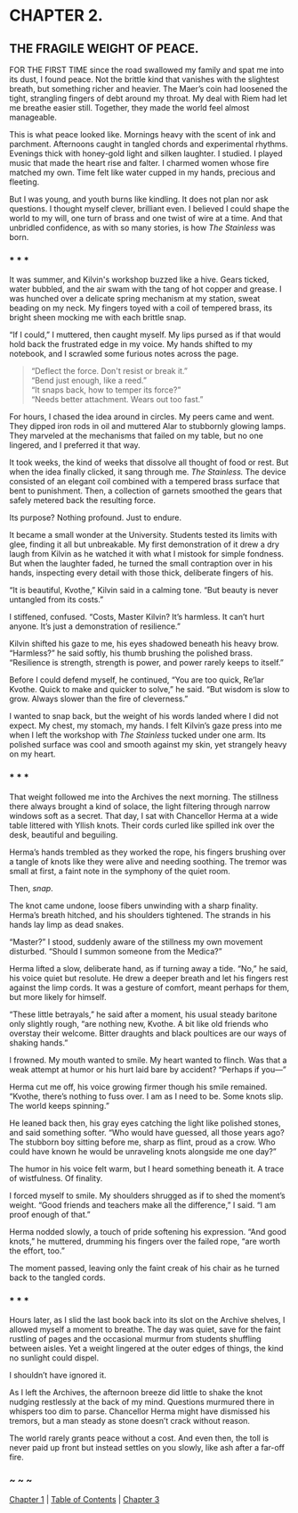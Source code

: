 # CHAPTER 2.

## THE FRAGILE WEIGHT OF PEACE.


FOR THE FIRST TIME since the road swallowed my family and spat me into its dust, I found peace. Not the brittle kind that vanishes with the slightest breath, but something richer and heavier. The Maer’s coin had loosened the tight, strangling fingers of debt around my throat. My deal with Riem had let me breathe easier still. Together, they made the world feel almost manageable.  

This is what peace looked like. Mornings heavy with the scent of ink and parchment. Afternoons caught in tangled chords and experimental rhythms. Evenings thick with honey-gold light and silken laughter. I studied. I played music that made the heart rise and falter. I charmed women whose fire matched my own. Time felt like water cupped in my hands, precious and fleeting.  

But I was young, and youth burns like kindling. It does not plan nor ask questions. I thought myself clever, brilliant even. I believed I could shape the world to my will, one turn of brass and one twist of wire at a time. And that unbridled confidence, as with so many stories, is how *The Stainless* was born.  

### * * *

It was summer, and Kilvin's workshop buzzed like a hive. Gears ticked, water bubbled, and the air swam with the tang of hot copper and grease. I was hunched over a delicate spring mechanism at my station, sweat beading on my neck. My fingers toyed with a coil of tempered brass, its bright sheen mocking me with each brittle snap.   

“If I could,” I muttered, then caught myself. My lips pursed as if that would hold back the frustrated edge in my voice. My hands shifted to my notebook, and I scrawled some furious notes across the page.  

> “Deflect the force. Don't resist or break it.”  
> “Bend just enough, like a reed.”  
> “It snaps back, how to temper its force?”  
> “Needs better attachment. Wears out too fast.”  

For hours, I chased the idea around in circles. My peers came and went. They dipped iron rods in oil and muttered Alar to stubbornly glowing lamps. They marveled at the mechanisms that failed on my table, but no one lingered, and I preferred it that way.  

It took weeks, the kind of weeks that dissolve all thought of food or rest. But when the idea finally clicked, it sang through me. *The Stainless.* The device consisted of an elegant coil combined with a tempered brass surface that bent to punishment. Then, a collection of garnets smoothed the gears that safely metered back the resulting force.  

Its purpose? Nothing profound. Just to endure.  

It became a small wonder at the University. Students tested its limits with glee, finding it all but unbreakable. My first demonstration of it drew a dry laugh from Kilvin as he watched it with what I mistook for simple fondness. But when the laughter faded, he turned the small contraption over in his hands, inspecting every detail with those thick, deliberate fingers of his.  

“It is beautiful, Kvothe,” Kilvin said in a calming tone. “But beauty is never untangled from its costs.”  

I stiffened, confused. “Costs, Master Kilvin? It’s harmless. It can’t hurt anyone. It’s just a demonstration of resilience.”  

Kilvin shifted his gaze to me, his eyes shadowed beneath his heavy brow. “Harmless?” he said softly, his thumb brushing the polished brass. “Resilience is strength, strength is power, and power rarely keeps to itself.”  

Before I could defend myself, he continued, “You are too quick, Re’lar Kvothe. Quick to make and quicker to solve,” he said. “But wisdom is slow to grow. Always slower than the fire of cleverness.”  

I wanted to snap back, but the weight of his words landed where I did not expect. My chest, my stomach, my hands. I felt Kilvin’s gaze press into me when I left the workshop with *The Stainless* tucked under one arm. Its polished surface was cool and smooth against my skin, yet strangely heavy on my heart.  

### * * *

That weight followed me into the Archives the next morning. The stillness there always brought a kind of solace, the light filtering through narrow windows soft as a secret. That day, I sat with Chancellor Herma at a wide table littered with Yllish knots. Their cords curled like spilled ink over the desk, beautiful and beguiling.  

Herma’s hands trembled as they worked the rope, his fingers brushing over a tangle of knots like they were alive and needing soothing. The tremor was small at first, a faint note in the symphony of the quiet room.  

Then, *snap*.  

The knot came undone, loose fibers unwinding with a sharp finality. Herma’s breath hitched, and his shoulders tightened. The strands in his hands lay limp as dead snakes.  

“Master?” I stood, suddenly aware of the stillness my own movement disturbed. “Should I summon someone from the Medica?”  

Herma lifted a slow, deliberate hand, as if turning away a tide. “No,” he said, his voice quiet but resolute. He drew a deeper breath  and let his fingers rest against the limp cords. It was a gesture of comfort, meant perhaps for them, but more likely for himself.  

“These little betrayals,” he said after a moment, his usual steady baritone only slightly rough, “are nothing new, Kvothe. A bit like old friends who overstay their welcome. Bitter draughts and black poultices are our ways of shaking hands.”  

I frowned. My mouth wanted to smile. My heart wanted to flinch. Was that a weak attempt at humor or his hurt laid bare by accident? “Perhaps if you—”  

Herma cut me off, his voice growing firmer though his smile remained. “Kvothe, there’s nothing to fuss over. I am as I need to be. Some knots slip. The world keeps spinning.”  

He leaned back then, his gray eyes catching the light like polished stones, and said something softer. “Who would have guessed, all those years ago? The stubborn boy sitting before me, sharp as flint, proud as a crow. Who could have known he would be unraveling knots alongside me one day?”  

The humor in his voice felt warm, but I heard something beneath it. A trace of wistfulness. Of finality.  

I forced myself to smile. My shoulders shrugged as if to shed the moment’s weight. “Good friends and teachers make all the difference,” I said. “I am proof enough of that.”  

Herma nodded slowly, a touch of pride softening his expression. “And good knots,” he muttered, drumming his fingers over the failed rope, “are worth the effort, too.”  

The moment passed, leaving only the faint creak of his chair as he turned back to the tangled cords.  

### * * *

Hours later, as I slid the last book back into its slot on the Archive shelves, I allowed myself a moment to breathe. The day was quiet, save for the faint rustling of pages and the occasional murmur from students shuffling between aisles. Yet a weight lingered at the outer edges of things, the kind no sunlight could dispel.  

I shouldn’t have ignored it.  

As I left the Archives, the afternoon breeze did little to shake the knot nudging restlessly at the back of my mind. Questions murmured there in whispers too dim to parse. Chancellor Herma might have dismissed his tremors, but a man steady as stone doesn’t crack without reason.  

The world rarely grants peace without a cost. And even then, the toll is never paid up front but instead settles on you slowly, like ash after a far-off fire. 

### ~ ~ ~

[Chapter 1](CHAPTER_01.md) | [Table of Contents](Table_of_Contents.md) | [Chapter 3](CHAPTER_03.md)
